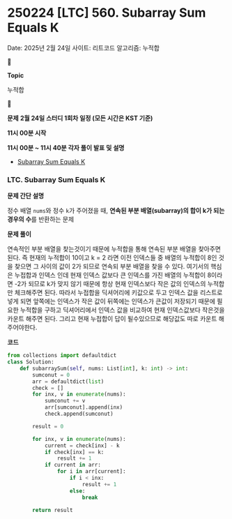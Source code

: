 # 250224 [LTC] 560. Subarray Sum Equals K

Date: 2025년 2월 24일
사이트: 리트코드
알고리즘: 누적합

<aside>
📌

**Topic**

누적합

</aside>

<aside>
📌

**문제**
**2월 24일 스터디 1회차 일정 (모든 시간은 KST 기준)**

**11시 00분 시작**

**11시 00분 ~ 11시 40분 각자 풀이 발표 및 설명**

- [Subarray Sum Equals K](https://leetcode.com/problems/subarray-sum-equals-k/description/)
</aside>

### **LTC. Subarray Sum Equals K**

**문제 간단 설명**

<aside>

정수 배열 `nums`와 정수 `k`가 주어졌을 때, **연속된 부분 배열(subarray)의 합이 k가 되는 경우의 수**를 반환하는 문제

</aside>

**문제 풀이**

<aside>

연속적인 부분 배열을 찾는것이기 때문에 누적합을 통해 연속된 부분 배열을 찾아주면 된다. 즉 현재의 누적합이 10이고 k = 2 라면 이전 인덱스들 중 배열의 누적합이 8인 것을 찾으면  그 사이의 값이 2가 되므로 연속되 부분 배열을 찾을 수 있다. 여기서의 핵심은 누접합과 인덱스 인데 현재 인덱스 값보다 큰 인덱스를 가진 배열의 누적합이 8이라면 -2가 되므로 k가 맞지 않기 때문에 항상 현재 인덱스보다 작은 값의 인덱스의 누적합만 체크해주면 된다. 따라서 누접합을 딕셔어리에 키값으로 두고 인덱스 값을 리스트로 넣게 되면 앞쪽에는 인덱스가 작은 값이 뒤쪽에는 인덱스가 큰값이 저장되기 때문에 필요한 누적합을 구하고 딕셔어리에서 인덱스 값을 비교하여 현재 인덱스값보다 작은것을 카운트 해주면 된다. 그리고 현재 누접합이 답이 될수있으므로 해당값도 따로 카운트 해주어야한다.

</aside>

**코드**

```python
from collections import defaultdict
class Solution:
    def subarraySum(self, nums: List[int], k: int) -> int:
        sumconut = 0
        arr = defaultdict(list)
        check = []
        for inx, v in enumerate(nums):
            sumconut += v
            arr[sumconut].append(inx)
            check.append(sumconut)

        result = 0

        for inx, v in enumerate(nums):
            current = check[inx] - k
            if check[inx] == k:
                result += 1
            if current in arr:
                for i in arr[current]:
                    if i < inx:
                        result += 1
                    else:
                        break
            
        return result
```